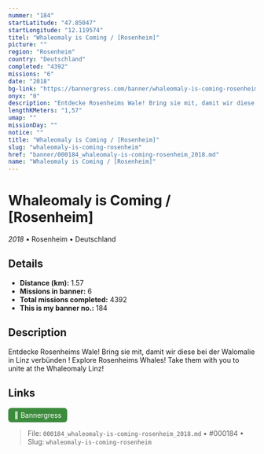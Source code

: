 ```yaml
---
nummer: "184"
startLatitude: "47.85047"
startLongitude: "12.119574"
titel: "Whaleomaly is Coming / [Rosenheim]"
picture: ""
region: "Rosenheim"
country: "Deutschland"
completed: "4392"
missions: "6"
date: "2018"
bg-link: "https://bannergress.com/banner/whaleomaly-is-coming-rosenheim-f13a"
onyx: "0"
description: "Entdecke Rosenheims Wale! Bring sie mit, damit wir diese bei der Walomalie in Linz verbünden !\nExplore Rosenheims Whales! Take them with you to unite at the Whaleomaly Linz!"
lengthKMeters: "1,57"
umap: ""
missionDay: ""
notice: ""
title: "Whaleomaly is Coming / [Rosenheim]"
slug: "whaleomaly-is-coming-rosenheim"
href: "banner/000184_whaleomaly-is-coming-rosenheim_2018.md"
name: "Whaleomaly is Coming / [Rosenheim]"
---
```

# Whaleomaly is Coming / [Rosenheim]

*2018* • Rosenheim • Deutschland





## Details
- **Distance (km):** 1.57
- **Missions in banner:** 6
- **Total missions completed:** 4392
- **This is my banner no.:** 184



## Description
Entdecke Rosenheims Wale! Bring sie mit, damit wir diese bei der Walomalie in Linz verbünden !
Explore Rosenheims Whales! Take them with you to unite at the Whaleomaly Linz!



## Links
<a href="https://bannergress.com/banner/whaleomaly-is-coming-rosenheim-f13a" target="_blank" style="display:inline-block;margin-right:8px;padding:6px 12px;background:#3c8b3c;color:#fff;text-decoration:none;border-radius:6px;">🔗 Bannergress</a>



> File: `000184_whaleomaly-is-coming-rosenheim_2018.md`
> • #000184
> • Slug: `whaleomaly-is-coming-rosenheim`
